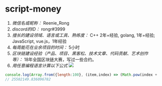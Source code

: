 # script-money

1. *微信名或昵称：* Reenie_Rong
2. *discord的ID：* rongr#3999
3. *擅长的建设领域、语言或工具、熟练度：*  C++ 2年+经验, golang, 1年+经验; JavaScript, vue.js，1年经验
4. *每周能花在业余项目的时间：* 5小时
5. *区块链建设经验（产品、项目、黑客松、技术文章、代码贡献、艺术创作等）：* 18年全国区块链大赛，写过一些合约。
6. *用任意编程语言计算以下公式*
![](https://latex.codecogs.com/svg.image?\sum_{n=1}^{100}\left&space;(n^{3}-\sqrt[3]{n}&space;\right&space;))

```js
console.log(Array.from({length:100}, (item,index) => (Math.pow(index + 1, 3) - Math.pow(index + 1, 1/3))).reduce((prev, curr) => prev+curr,0));
// 25502149.836096782
```
